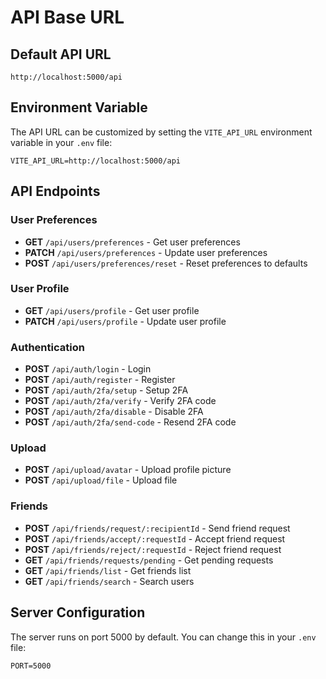# API Base URL

## Default API URL
```
http://localhost:5000/api
```

## Environment Variable
The API URL can be customized by setting the `VITE_API_URL` environment variable in your `.env` file:

```env
VITE_API_URL=http://localhost:5000/api
```

## API Endpoints

### User Preferences
- **GET** `/api/users/preferences` - Get user preferences
- **PATCH** `/api/users/preferences` - Update user preferences
- **POST** `/api/users/preferences/reset` - Reset preferences to defaults

### User Profile
- **GET** `/api/users/profile` - Get user profile
- **PATCH** `/api/users/profile` - Update user profile

### Authentication
- **POST** `/api/auth/login` - Login
- **POST** `/api/auth/register` - Register
- **POST** `/api/auth/2fa/setup` - Setup 2FA
- **POST** `/api/auth/2fa/verify` - Verify 2FA code
- **POST** `/api/auth/2fa/disable` - Disable 2FA
- **POST** `/api/auth/2fa/send-code` - Resend 2FA code

### Upload
- **POST** `/api/upload/avatar` - Upload profile picture
- **POST** `/api/upload/file` - Upload file

### Friends
- **POST** `/api/friends/request/:recipientId` - Send friend request
- **POST** `/api/friends/accept/:requestId` - Accept friend request
- **POST** `/api/friends/reject/:requestId` - Reject friend request
- **GET** `/api/friends/requests/pending` - Get pending requests
- **GET** `/api/friends/list` - Get friends list
- **GET** `/api/friends/search` - Search users

## Server Configuration
The server runs on port 5000 by default. You can change this in your `.env` file:

```env
PORT=5000
```







